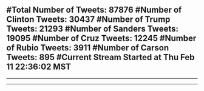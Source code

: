 #Total Number of Tweets: 87876 
#Number of Clinton Tweets: 30437
#Number of Trump Tweets: 21293
#Number of Sanders Tweets: 19095
#Number of Cruz Tweets: 12245
#Number of Rubio Tweets: 3911
#Number of Carson Tweets: 895
#Current Stream Started at Thu Feb 11 22:36:02 MST
---
---
---
